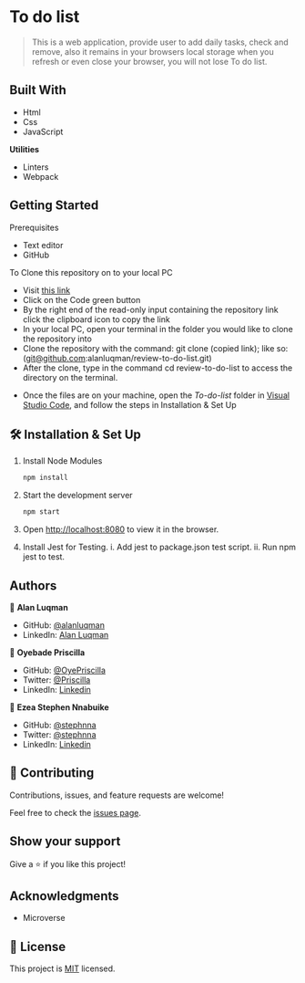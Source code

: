 # To do list

> This is a web application,  provide user to add daily tasks, check and remove, also it remains in your browsers local storage when you refresh or even close your browser, you will not lose To do list.


## Built With

- Html
- Css
- JavaScript

**Utilities**
- Linters
- Webpack

## Getting Started
Prerequisites
* Text editor
* GitHub

To Clone this repository on to your local PC
* Visit [this link](https://github.com/alanluqman/review-to-do-list)
* Click on the Code green button
* By the right end of the read-only input containing the repository link click the clipboard icon to copy the link
* In your local PC, open your terminal in the folder you would like to clone the repository into
* Clone the repository with the command: git clone (copied link); like so: (git@github.com:alanluqman/review-to-do-list.git)
* After the clone, type in the command cd review-to-do-list to access the directory on the terminal.

- Once the files are on your machine, open the _To-do-list_ folder in [Visual Studio Code](https://code.visualstudio.com/), and follow the steps in Installation & Set Up

## 🛠 Installation & Set Up

1. Install Node Modules

   ```sh
   npm install

2. Start the development server

   ```sh
   npm start

3. Open [http://localhost:8080](http://localhost:8080) to view it in the browser.

4. Install Jest for Testing.
  i. Add jest to package.json test script.
  ii. Run npm jest to test.

## Authors

👤 **Alan Luqman**

- GitHub: [@alanluqman](https://github.com/alanluqman)
- LinkedIn: [Alan Luqman](https://linkedin.com/in/alan-luqman-61623b17a)

👤 **Oyebade Priscilla**

- GitHub: [@OyePriscilla](https://github.com/OyePriscilla)
- Twitter: [@Priscilla](https://twitter.com/OyebadePriscil1)
- LinkedIn: [Linkedin](https://www.linkedin.com/in/priscilla-oyebade-aa35b8238/)

👤 **Ezea Stephen Nnabuike**
- GitHub: [@stephnna](https://github.com/stephnna)
- Twitter: [@stephnna](https://twitter.com/stephnna)
- LinkedIn: [Linkedin](https://www.linkedin.com/in/stephen-nnabuike-ezea-143b97170/)

## 🤝 Contributing

Contributions, issues, and feature requests are welcome!

Feel free to check the [issues page](../../issues/).

## Show your support

Give a ⭐️ if you like this project!

## Acknowledgments

- Microverse

## 📝 License

This project is [MIT](./MIT.md) licensed.
